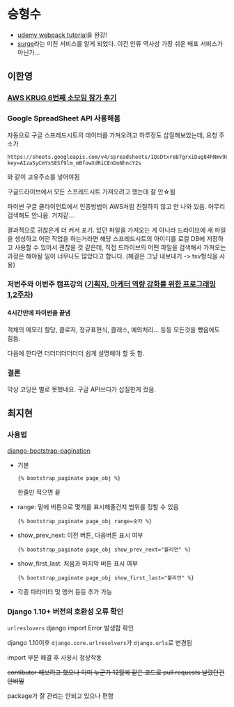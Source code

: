 # 승형수
- [udemy webpack tutorial](https://www.udemy.com/webpack-2-the-complete-developers-guide/learn/v4/overview)을 완강!
- [surge](https://surge.sh/)라는 미친 서비스를 알게 되었다. 이건 인류 역사상 가장 쉬운 배포 서비스가 아닌가...

## 이한영

### [AWS KRUG 6번째 소모임 참가 후기](https://lhy.kr/awskrug-6th)

### Google SpreadSheet API 사용해봄

자동으로 구글 스프레드시트의 데이터를 가져오려고 하루정도 삽질해보았는데, 요청 주소가

```
https://sheets.googleapis.com/v4/spreadsheets/1QsDtxreB7grxiDug84hNmv9LTXqvOBqa_7wBwbusS_A?key=AIzaSyCmYxSESf9lm_mBfowXdRiCEnDoNhncY2s
```

와 같이 고유주소를 넣어야됨

구글드라이브에서 모든 스프레드시트 가져오려고 했는데 잘 안☆됨

파이썬 구글 클라이언트에서 인증방법이 AWS처럼 친절하지 않고 안 나와 있음. 아무리 검색해도 안나옴. 거지같....

결과적으로 귀찮은게 더 커서 포기. 있던 파일을 가져오는 게 아니라 드라이브에 새 파일을 생성하고 어떤 작업을 하는거라면 해당 스프레드시트의 아이디를 로컬 DB에 저장하고 사용할 수 있어서 괜찮을 것 같은데, 직접 드라이브의 어떤 파일을 검색해서 가져오는 과정은 해야될 일이 너무나도 많았다고 합니다. (해결은 그냥 내보내기 -> tsv형식을 사용)

### 저번주와 이번주 캠프강의 ([기획자, 마케터 역량 강화를 위한 프로그래밍 1,2주차](https://github.com/LeeHanYeong/Planner-Marketer-Progamming))

#### 4시간만에 파이썬을 끝냄

객체의 메모리 할당, 클로저, 정규표현식, 클래스, 예외처리... 등등 모든것을 뺐음에도 힘듬.

다음에 한다면 더더더더더더더 쉽게 설명해야 할 듯 함.

### 결론

막상 코딩은 별로 못했네요. 구글 API쓰다가 삽질한게 컸음.



## 최지현

### 사용법
[django-bootstrap-pagination](https://github.com/jmcclell/django-bootstrap-pagination)

 - 기본 

	```
	{% bootstrap_paginate page_obj %}
	```
	한줄만 적으면 끝

- range: 밑에 버튼으로 몇개를 표시해줄건지 범위를 정할 수 있음

	```
	{% bootstrap_paginate page_obj range=숫자 %}
	```
	
- show\_prev\_next: 이전 버튼, 다음버튼 표시 여부

	```
	{% bootstrap_paginate page_obj show_prev_next="불리언" %}
	```
- show\_first\_last: 처음과 마지막 버튼 표시 여부 

	```
	{% bootstrap_paginate page_obj show_first_last="불리언" %}
	```
	
- 각종 파라미터 및 앵커 등등 추가 가능


### Django 1.10+ 버전의 호환성 오류 확인 

`urlreslovers` django  import Error 발생함 확인

django 1.10이후 `django.core.urlresolvers`가 `django.urls`로 변경됨 

import 부분 해결 후 사용시 정상작동

<s>contibutor 해보려고 했으나 이미 누군가 12월에 같은 코드로 pull requests 날렸던건 안비밀</s>

package가 잘 관리는 안되고 있으나 편함 